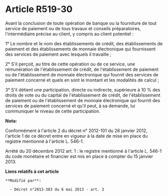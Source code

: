 # Article R519-30

Avant la conclusion de toute opération de banque ou la fourniture de tout service de paiement ou de tous travaux et conseils
préparatoires, l'intermédiaire précise au client, y compris au client potentiel : 

1° Le nombre et le nom des établissements de crédit, des établissements de paiement et des établissements de monnaie
électronique qui fournissent des services de paiement avec lesquels il travaille ; 

2° S'il perçoit, au titre de cette opération ou de ce service, une rémunération de l'établissement de crédit, de
l'établissement de paiement ou de l'établissement de monnaie électronique qui fournit des services de paiement concerné et
quels en sont le montant et les modalités de calcul ; 

3° S'il détient une participation, directe ou indirecte, supérieure à 10 % des droits de vote ou du capital de
l'établissement de crédit, de l'établissement de paiement ou de l'établissement de monnaie électronique qui fournit des
services de paiement concerné et qu'il peut, à sa demande, lui communiquer le niveau de cette participation.

**Nota:**

Conformément à l'article 2 du décret n° 2012-101 du 26 janvier 2012, l'article 1 de ce décret entre en vigueur à la date de
mise en place du registre mentionné à l'article L. 546-1. 

Arrêté du 20 décembre 2012 art. 1 : le registre mentionné à l'article L. 546-1 du code monétaire et financier est  mis en
place  à compter du 15 janvier 2013.

**Liens relatifs à cet article**

	**Modifié par**:

	  - Décret n°2013-383 du 6 mai 2013 - art. 3
